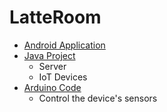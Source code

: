 # LatteRoom

- [Android Application](https://github.com/Hae-gun/LatteFinalNoShared)
- [Java Project](https://github.com/Jzee21/LatteRoom-Project.git)
  - Server
  - IoT Devices
- [Arduino Code](https://github.com/rhkddl2422/Arduino)
  - Control the device's sensors